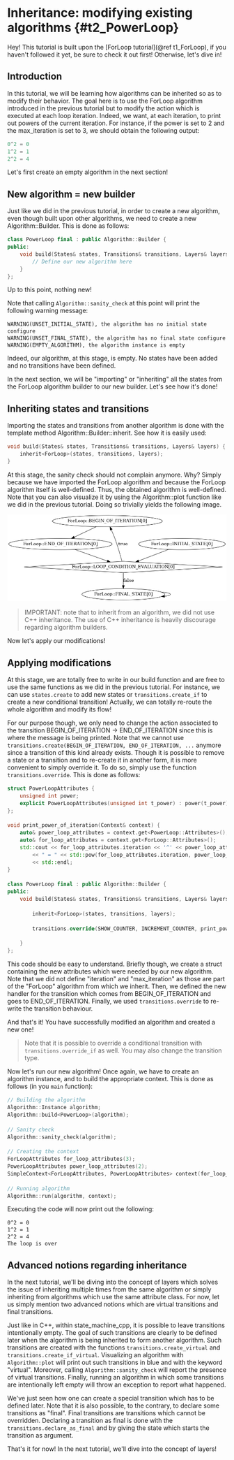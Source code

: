 # Inheritance: modifying existing algorithms {#t2_PowerLoop}

Hey! This tutorial is built upon the [ForLoop tutorial](@ref t1_ForLoop), if you haven't followed
it yet, be sure to check it out first! Otherwise, let's dive in!

## Introduction

In this tutorial, we will be learning how algorithms can be inherited so as to modify their
behavior. The goal here is to use the ForLoop algorithm introduced in the previous tutorial
but to modify the action which is executed at each loop iteration. Indeed, we want, at each
iteration, to print out powers of the current iteration. For instance, if the power is set
to 2 and the max_iteration is set to 3, we should obtain the following output:
```cpp
0^2 = 0
1^2 = 1
2^2 = 4
```

Let's first create an empty algorithm in the next section!

## New algorithm = new builder

Just like we did in the previous tutorial, in order to create a new algorithm, even though
built upon other algorithms, we need to create a new Algorithm::Builder. This is done as
follows:
```cpp
class PowerLoop final : public Algorithm::Builder {
public:
    void build(States& states, Transitions& transitions, Layers& layers) {
        // Define our new algorithm here
    }
};
```

Up to this point, nothing new! 

Note that calling `Algorithm::sanity_check` at this point will print the following
warning message:
```shell
WARNING(UNSET_INITIAL_STATE), the algorithm has no initial state configure
WARNING(UNSET_FINAL_STATE), the algorithm has no final state configure
WARNING(EMPTY_ALGORITHM), the algorithm instance is empty
```
Indeed, our algorithm, at this stage, is empty. No states have been added and no transitions
have been defined. 

In the next section, we will be "importing" or "inheriting" all the states from the ForLoop
algorithm builder to our new builder. Let's see how it's done!

## Inheriting states and transitions

Importing the states and transitions from another algorithm is done with the template
method Algorithm::Builder::inherit<T>. See how it is easily used:
```cpp
void build(States& states, Transitions& transitions, Layers& layers) {
    inherit<ForLoop>(states, transitions, layers);
}
```

At this stage, the sanity check should not complain anymore. Why? Simply because we have
imported the ForLoop algorithm and because the ForLoop algorithm itself is well-defined. 
Thus, the obtained algorithm is well-defined. Note that you can also visualize it by using
the Algorithm::plot function like we did in the previous tutorial. Doing so trivially yields
the following image.

![my_algorithm.png](src/images/my_algorithm_tx.png)

> IMPORTANT: note that to inherit from an algorithm, we did not use C++ inheritance. The
> use of C++ inheritance is heavily discourage regarding algorithm builders.

Now let's apply our modifications!

## Applying modifications

At this stage, we are totally free to write in our build function and are free to use
the same functions as we did in the previous tutorial. For instance, we can use `states.create`
to add new states or `transitions.create_if` to create a new conditional transition! Actually, 
we can totally re-route the whole algorithm and modify its flow!

For our purpose though, we only need to change the action associated to the transition
BEGIN_OF_ITERATION -> END_OF_ITERATION since this is where the message is being printed.
Note that we cannot use `transitions.create(BEGIN_OF_ITERATION, END_OF_ITERATION, ...`
anymore since a transition of this kind already exists. Though it is possible to remove a
state or a transition and to re-create it in another form, it is more convenient to simply
override it. To do so, simply use the function `transitions.override`. This is done as follows:
```cpp
struct PowerLoopAttributes {
    unsigned int power;
    explicit PowerLoopAttributes(unsigned int t_power) : power(t_power) {}
};

void print_power_of_iteration(Context& context) {
    auto& power_loop_attributes = context.get<PowerLoop::Attributes>();
    auto& for_loop_attributes = context.get<ForLoop::Attributes>();
    std::cout << for_loop_attributes.iteration << '^' << power_loop_attributes.power
        << " = " << std::pow(for_loop_attributes.iteration, power_loop_attributes.power)
        << std::endl;
}

class PowerLoop final : public Algorithm::Builder {
public:
    void build(States& states, Transitions& transitions, Layers& layers) {
        
        inherit<ForLoop>(states, transitions, layers);
        
        transitions.override(SHOW_COUNTER, INCREMENT_COUNTER, print_power_of_iteration);
        
    }
};
```

This code should be easy to understand. Briefly though, we create a struct containing the new attributes 
which were needed by our new algorithm. Note that we did not define "iteration" and "max_iteration" as those
are part of the "ForLoop" algorithm from which we inherit. Then, we defined the new handler for the transition
which comes from BEGIN_OF_ITERATION and goes to END_OF_ITERATION. Finally, we used `transitions.override` to
re-write the transition behaviour.

And that's it! You have successfully modified an algorithm and created a new one!

> Note that it is possible to override a conditional transition with `transitions.override_if` as well.
> You may also change the transition type.

Now let's run our new algorithm! Once again, we have to create an algorithm instance, and to build the appropriate
context. This is done as follows (in you `main` function):
```cpp
// Building the algorithm
Algorithm::Instance algorithm;
Algorithm::build<PowerLoop>(algorithm);

// Sanity check
Algorithm::sanity_check(algorithm);

// Creating the context
ForLoopAttributes for_loop_attributes(3);
PowerLoopAttributes power_loop_attributes(2);
SimpleContext<ForLoopAttributes, PowerLoopAttributes> context(for_loop_attributes, power_loop_attributes);

// Running algorithm
Algorithm::run(algorithm, context);
```

Executing the code will now print out the following:
```
0^2 = 0
1^2 = 1
2^2 = 4
The loop is over
```

## Advanced notions regarding inheritance

In the next tutorial, we'll be diving into the concept of layers which solves the issue of inheriting multiple
times from the same algorithm or simply inheriting from algorithms which use the same attribute class.
For now, let us simply mention two advanced notions which are virtual transitions and final transitions.

Just like in C++, within state_machine_cpp, it is possible to leave transitions intentionally empty. The goal
of such transitions are clearly to be defined later when the algorithm is being inherited to form another algorithm.
Such transitions are created with the functions `transitions.create_virtual` and `transitions.create_if_virtual`.
Visualizing an algorithm with `Algorithm::plot` will print out such transitions in blue and with the keyword
"virtual". Moreover, calling `Algorithm::sanity_check` will report the presence of virtual transitions. Finally, 
running an algorithm in which some transitions are intentionally left empty will throw an exception to report
what happened.

We've just seen how one can create a special transition which has to be defined later. Note that it is also
possible, to the contrary, to declare some transitions as "final". Final transitions are transitions which
cannot be overridden. Declaring a transition as final is done with the `transitions.declare_as_final` and 
by giving the state which starts the transition as argument.

That's it for now! In the next tutorial, we'll dive into the concept of layers!
